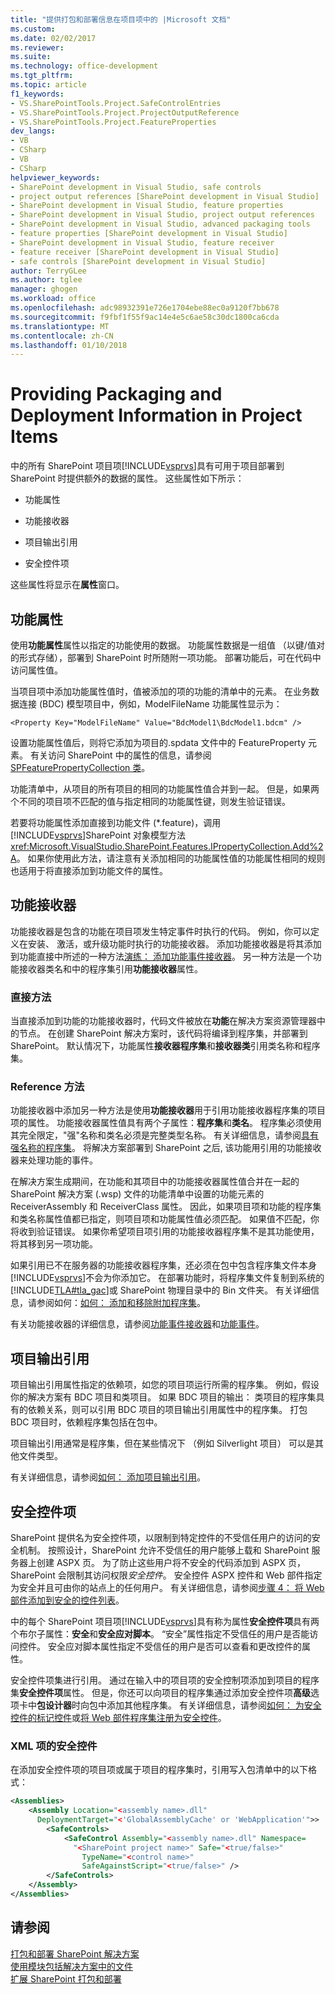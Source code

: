 ```yaml
---
title: "提供打包和部署信息在项目项中的 |Microsoft 文档"
ms.custom: 
ms.date: 02/02/2017
ms.reviewer: 
ms.suite: 
ms.technology: office-development
ms.tgt_pltfrm: 
ms.topic: article
f1_keywords:
- VS.SharePointTools.Project.SafeControlEntries
- VS.SharePointTools.Project.ProjectOutputReference
- VS.SharePointTools.Project.FeatureProperties
dev_langs:
- VB
- CSharp
- VB
- CSharp
helpviewer_keywords:
- SharePoint development in Visual Studio, safe controls
- project output references [SharePoint development in Visual Studio]
- SharePoint development in Visual Studio, feature properties
- SharePoint development in Visual Studio, project output references
- SharePoint development in Visual Studio, advanced packaging tools
- feature properties [SharePoint development in Visual Studio]
- SharePoint development in Visual Studio, feature receiver
- feature receiver [SharePoint development in Visual Studio]
- safe controls [SharePoint development in Visual Studio]
author: TerryGLee
ms.author: tglee
manager: ghogen
ms.workload: office
ms.openlocfilehash: adc98932391e726e1704ebe88ec0a9120f7bb678
ms.sourcegitcommit: f9fbf1f55f9ac14e4e5c6ae58c30dc1800ca6cda
ms.translationtype: MT
ms.contentlocale: zh-CN
ms.lasthandoff: 01/10/2018
---
```

# <a name="providing-packaging-and-deployment-information-in-project-items"></a>Providing Packaging and Deployment Information in Project Items
  中的所有 SharePoint 项目项[!INCLUDE[vsprvs](../sharepoint/includes/vsprvs-md.md)]具有可用于项目部署到 SharePoint 时提供额外的数据的属性。 这些属性如下所示：  
  
-   功能属性  
  
-   功能接收器  
  
-   项目输出引用  
  
-   安全控件项  
  
 这些属性将显示在**属性**窗口。  
  
## <a name="feature-properties"></a>功能属性  
 使用**功能属性**属性以指定的功能使用的数据。 功能属性数据是一组值 （以键/值对的形式存储），部署到 SharePoint 时所随附一项功能。 部署功能后，可在代码中访问属性值。  
  
 当项目项中添加功能属性值时，值被添加的项的功能的清单中的元素。 在业务数据连接 (BDC) 模型项目中，例如，ModelFileName 功能属性显示为：  
  
```  
<Property Key="ModelFileName" Value="BdcModel1\BdcModel1.bdcm" />   
```  
  
 设置功能属性值后，则将它添加为项目的.spdata 文件中的 FeatureProperty 元素。 有关访问 SharePoint 中的属性的信息，请参阅[SPFeaturePropertyCollection 类](http://go.microsoft.com/fwlink/?LinkId=177391)。  
  
 功能清单中，从项目的所有项目的相同的功能属性值合并到一起。 但是，如果两个不同的项目项不匹配的值与指定相同的功能属性键，则发生验证错误。  
  
 若要将功能属性添加直接到功能文件 (*.feature)，调用[!INCLUDE[vsprvs](../sharepoint/includes/vsprvs-md.md)]SharePoint 对象模型方法<xref:Microsoft.VisualStudio.SharePoint.Features.IPropertyCollection.Add%2A>。 如果你使用此方法，请注意有关添加相同的功能属性值的功能属性相同的规则也适用于将直接添加到功能文件的属性。  
  
## <a name="feature-receiver"></a>功能接收器  
 功能接收器是包含的功能在项目项发生特定事件时执行的代码。 例如，你可以定义在安装、 激活，或升级功能时执行的功能接收器。 添加功能接收器是将其添加到功能直接中所述的一种方法[演练： 添加功能事件接收器](../sharepoint/walkthrough-add-feature-event-receivers.md)。 另一种方法是一个功能接收器类名和中的程序集引用**功能接收器**属性。  
  
### <a name="direct-method"></a>直接方法  
 当直接添加到功能的功能接收器时，代码文件被放在**功能**在解决方案资源管理器中的节点。 在创建 SharePoint 解决方案时，该代码将编译到程序集，并部署到 SharePoint。 默认情况下，功能属性**接收器程序集**和**接收器类**引用类名称和程序集。  
  
### <a name="reference-method"></a>Reference 方法  
 功能接收器中添加另一种方法是使用**功能接收器**用于引用功能接收器程序集的项目项的属性。 功能接收器属性值具有两个子属性：**程序集**和**类名**。 程序集必须使用其完全限定，"强"名称和类名必须是完整类型名称。 有关详细信息，请参阅[具有强名称的程序集](http://go.microsoft.com/fwlink/?LinkID=169573)。 将解决方案部署到 SharePoint 之后, 该功能用引用的功能接收器来处理功能的事件。  
  
 在解决方案生成期间，在功能和其项目中的功能接收器属性值合并在一起的 SharePoint 解决方案 (.wsp) 文件的功能清单中设置的功能元素的 ReceiverAssembly 和 ReceiverClass 属性。 因此，如果项目项和功能的程序集和类名称属性值都已指定，则项目项和功能属性值必须匹配。 如果值不匹配，你将收到验证错误。 如果你希望项目项引用的功能接收器程序集不是其功能使用，将其移到另一项功能。  
  
 如果引用已不在服务器的功能接收器程序集，还必须在包中包含程序集文件本身[!INCLUDE[vsprvs](../sharepoint/includes/vsprvs-md.md)]不会为你添加它。 在部署功能时，将程序集文件复制到系统的[!INCLUDE[TLA#tla_gac](../sharepoint/includes/tlasharptla-gac-md.md)]或 SharePoint 物理目录中的 Bin 文件夹。 有关详细信息，请参阅如何：[如何： 添加和移除附加程序集](../sharepoint/how-to-add-and-remove-additional-assemblies.md)。  
  
 有关功能接收器的详细信息，请参阅[功能事件接收器](http://go.microsoft.com/fwlink/?LinkID=169574)和[功能事件](http://go.microsoft.com/fwlink/?LinkID=169575)。  
  
## <a name="project-output-references"></a>项目输出引用  
 项目输出引用属性指定的依赖项，如您的项目项运行所需的程序集。 例如，假设你的解决方案有 BDC 项目和类项目。 如果 BDC 项目的输出： 类项目的程序集具有的依赖关系，则可以引用 BDC 项目的项目输出引用属性中的程序集。 打包 BDC 项目时，依赖程序集包括在包中。  
  
 项目输出引用通常是程序集，但在某些情况下 （例如 Silverlight 项目） 可以是其他文件类型。  
  
 有关详细信息，请参阅[如何： 添加项目输出引用](../sharepoint/how-to-add-a-project-output-reference.md)。  
  
## <a name="safe-control-entries"></a>安全控件项  
 SharePoint 提供名为安全控件项，以限制到特定控件的不受信任用户的访问的安全机制。 按照设计，SharePoint 允许不受信任的用户能够上载和 SharePoint 服务器上创建 ASPX 页。 为了防止这些用户将不安全的代码添加到 ASPX 页，SharePoint 会限制其访问权限*安全控件*。 安全控件 ASPX 控件和 Web 部件指定为安全并且可由你的站点上的任何用户。 有关详细信息，请参阅[步骤 4： 将 Web 部件添加到安全的控件列表](http://go.microsoft.com/fwlink/?LinkID=171014)。  
  
 中的每个 SharePoint 项目项[!INCLUDE[vsprvs](../sharepoint/includes/vsprvs-md.md)]具有称为属性**安全控件项**具有两个布尔子属性：**安全**和**安全应对脚本**。 “安全”属性指定不受信任的用户是否能访问控件。 安全应对脚本属性指定不受信任的用户是否可以查看和更改控件的属性。  
  
 安全控件项集进行引用。 通过在输入中的项目项的安全控制项添加到项目的程序集**安全控件项**属性。 但是，你还可以向项目的程序集通过添加安全控件项**高级**选项卡中**包设计器**时向包中添加其他程序集。 有关详细信息，请参阅[如何： 为安全控件的标记控件](../sharepoint/how-to-mark-controls-as-safe-controls.md)或[将 Web 部件程序集注册为安全控件](http://go.microsoft.com/fwlink/?LinkID=171013)。  
  
### <a name="xml-entries-for-safe-controls"></a>XML 项的安全控件  
 在添加安全控件项的项目项或属于项目的程序集时，引用写入包清单中的以下格式：  
  
```xml  
<Assemblies>  
    <Assembly Location="<assembly name>.dll"     
      DeploymentTarget="<'GlobalAssemblyCache' or 'WebApplication'">>  
        <SafeControls>  
            <SafeControl Assembly="<assembly name>.dll" Namespace=  
              "<SharePoint project name>" Safe="<true/false>"     
                TypeName="<control name>"   
                SafeAgainstScript="<true/false>" />  
        </SafeControls>  
    </Assembly>  
</Assemblies>  
```  
  
## <a name="see-also"></a>请参阅  
 [打包和部署 SharePoint 解决方案](../sharepoint/packaging-and-deploying-sharepoint-solutions.md)   
 [使用模块包括解决方案中的文件](../sharepoint/using-modules-to-include-files-in-the-solution.md)   
 [扩展 SharePoint 打包和部署](../sharepoint/extending-sharepoint-packaging-and-deployment.md)  
  